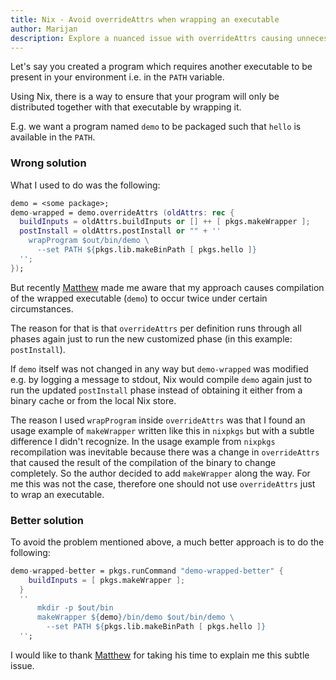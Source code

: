 ```yaml
---
title: Nix - Avoid overrideAttrs when wrapping an executable
author: Marijan
description: Explore a nuanced issue with overrideAttrs causing unnecessary recompilations.
---
```

Let's say you created a program which requires another executable to be present in your environment i.e. in the `PATH` variable.

Using Nix, there is a way to ensure that your program will only be distributed together with that executable by wrapping it. 

E.g. we want a program named `demo` to be packaged such that `hello` is available in the `PATH`.

### Wrong solution

What I used to do was the following:
```nix
demo = <some package>;
demo-wrapped = demo.overrideAttrs (oldAttrs: rec {
  buildInputs = oldAttrs.buildInputs or [] ++ [ pkgs.makeWrapper ];
  postInstall = oldAttrs.postInstall or "" + ''
    wrapProgram $out/bin/demo \
      --set PATH ${pkgs.lib.makeBinPath [ pkgs.hello ]}
  '';
});
```

But recently [Matthew](https://nix.how) made me aware that my approach causes compilation of the wrapped executable (`demo`) to occur twice under certain circumstances.

The reason for that is that `overrideAttrs` per definition runs through all phases again just to run the new customized phase (in this example: `postInstall`).

If `demo` itself was not changed in any way but `demo-wrapped` was modified e.g. by logging a message to stdout, Nix would compile `demo` again just to run the updated `postInstall` phase instead of obtaining it either from a binary cache or from the local Nix store.

The reason I used `wrapProgram` inside `overrideAttrs` was that I found an usage example of `makeWrapper` written like this in `nixpkgs` but with a subtle difference I didn't recognize. In the usage example from `nixpkgs` recompilation was inevitable because there was a change in `overrideAttrs` that caused the result of the compilation of the binary to change completely. So the author decided to add `makeWrapper` along the way.
For me this was not the case, therefore one should not use `overrideAttrs` just to wrap an executable.

### Better solution
To avoid the problem mentioned above, a much better approach is to do the following:
```nix
demo-wrapped-better = pkgs.runCommand "demo-wrapped-better" {
    buildInputs = [ pkgs.makeWrapper ];
  }
  ''
      mkdir -p $out/bin
      makeWrapper ${demo}/bin/demo $out/bin/demo \
        --set PATH ${pkgs.lib.makeBinPath [ pkgs.hello ]}
  '';
```

I would like to thank [Matthew](https://nix.how">Matthew) for taking his time to explain me this subtle issue.
